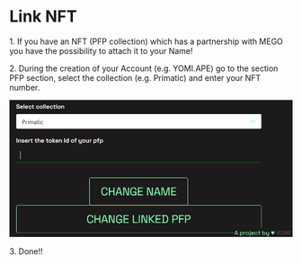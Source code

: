 # Link NFT

1\. If you have an NFT (PFP collection) which has a partnership with MEGO you have the possibility to attach it to your Name!

2\. During the creation of your Account (e.g. YOMI.APE) go to the section PFP section, select the collection (e.g. Primatic) and enter your NFT number.&#x20;

![](<../.gitbook/assets/Immagine 2022-02-17 180518.png>)

3\. Done!!
